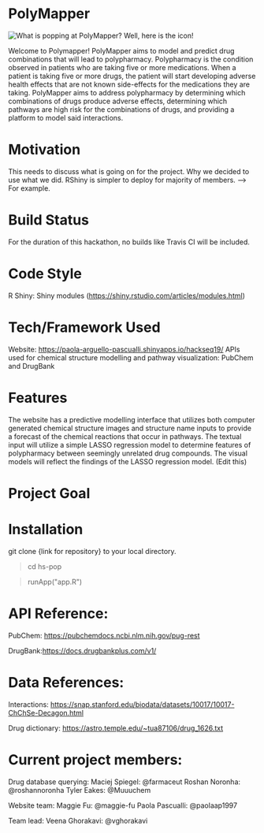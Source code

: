 # PolyMapper

![What is popping at PolyMapper? Well, here is the icon!](https://cdn.iconsflow.com/_EVw3_RGZ8ezMuF0wlyAJn0c0XCbMTKZ0bAbcyI_kEFFNM8I.png)

Welcome to Polymapper!  PolyMapper aims to model and predict drug combinations that will lead to polypharmacy.  Polypharmacy is the condition observed in patients who are taking five or more medications.  When a patient is taking five or more drugs, the patient will start developing adverse health effects that are not known side-effects for the medications they are taking.  PolyMapper aims to address polypharmacy by determining which combinations of drugs produce adverse effects, determining which pathways are high risk for the combinations of drugs, and providing a platform to model said interactions. 

# Motivation
This needs to discuss what is going on for the project.  Why we decided to use what we did.  RShiny is simpler to deploy for majority of members.  --> For example. 

# Build Status
For the duration of this hackathon, no builds like Travis CI will be included.  

# Code Style 
R Shiny: Shiny modules (https://shiny.rstudio.com/articles/modules.html)


# Tech/Framework Used
Website: https://paola-arguello-pascualli.shinyapps.io/hackseq19/
APIs used for chemical structure modelling and pathway visualization: PubChem and DrugBank

# Features
The website has a predictive modelling interface that utilizes both computer generated chemical structure images and structure name inputs to provide a forecast of the chemical reactions that occur in pathways.  The textual input will utilize a simple LASSO regression model to determine features of polypharmacy between seemingly unrelated drug compounds.  The visual models will reflect the findings of the LASSO regression model.  (Edit this)

# Project Goal


# Installation
git clone {link for repository} to your local directory.

> cd hs-pop

> runApp("app.R")

# API Reference:
PubChem: https://pubchemdocs.ncbi.nlm.nih.gov/pug-rest

DrugBank:https://docs.drugbankplus.com/v1/

# Data References:
Interactions: https://snap.stanford.edu/biodata/datasets/10017/10017-ChChSe-Decagon.html

Drug dictionary: https://astro.temple.edu/~tua87106/drug_1626.txt

# Current project members:
Drug database querying:
Maciej Spiegel: @farmaceut
Roshan Noronha: @roshannoronha
Tyler Eakes: @Muuuchem

Website team:
Maggie Fu: @maggie-fu
Paola Pascualli: @paolaap1997

Team lead: 
Veena Ghorakavi: @vghorakavi
